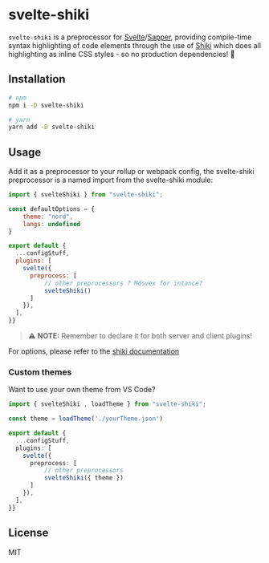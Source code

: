 # svelte-shiki

`svelte-shiki` is a preprocessor for [Svelte](http://svelte.dev)/[Sapper](https://sapper.svelte.dev/), providing compile-time syntax highlighting of code elements through the use of [Shiki](https://github.com/octref/shiki) which does all highlighting as inline CSS styles - so no production dependencies! 🎉

## Installation

```bash
# npm
npm i -D svelte-shiki

# yarn
yarn add -D svelte-shiki
```

## Usage

Add it as a preprocessor to your rollup or webpack config, the svelte-shiki preprocessor is a named import from the svelte-shiki module:

```js
import { svelteShiki } from "svelte-shiki";

const defaultOptions = {
    theme: "nord",
    langs: undefined
}

export default {
  ...configStuff,
  plugins: [
    svelte({
      preprocess: [
          // other preprocessors ? Mdsvex for intance?
          svelteShiki()
      ]
    }),
  ],
}}

```

> ⚠️ **NOTE:** Remember to declare it for both server and client plugins!

For options, please refer to the [shiki documentation](https://github.com/octref/shiki)

### Custom themes

Want to use your own theme from VS Code?

```ts
import { svelteShiki , loadTheme } from "svelte-shiki";

const theme = loadTheme('./yourTheme.json')

export default {
  ...configStuff,
  plugins: [
    svelte({
      preprocess: [
          // other preprocessors
          svelteShiki({ theme })
      ]
    }),
  ],
}}
```

## License

MIT

